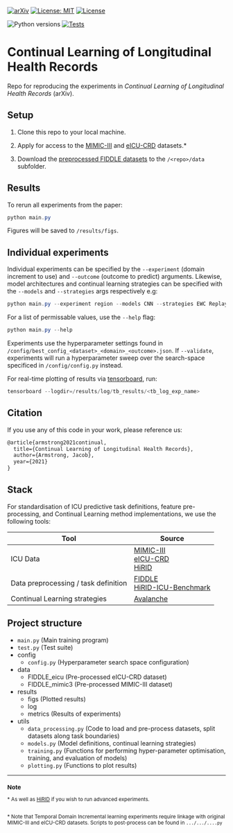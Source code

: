 [![arXiv](https://img.shields.io/badge/arXiv-XXXX.XXXXX-b31b1b.svg)](https://arxiv.org/abs/XXXX.XXXXX) [![License: MIT](https://img.shields.io/badge/license-MIT-green.svg)](https://opensource.org/licenses/MIT) [![License](https://img.shields.io/github/license/iacobo/continual.svg)](https://opensource.org/licenses/MIT)

![Python versions](https://img.shields.io/badge/python-3.7+-1177AA?logo=python) [![Tests](https://github.com/iacobo/continual/workflows/Tests/badge.svg)](https://github.com/iacobo/continual/actions)


# Continual Learning of Longitudinal Health Records

Repo for reproducing the experiments in *Continual Learning of Longitudinal Health Records* (arXiv).

## Setup

1. Clone this repo to your local machine.
   
2. Apply for access to the [MIMIC-III](https://www.physionet.org/content/mimiciii/1.4/) and [eICU-CRD](https://www.physionet.org/content/eicu-crd/2.0/) datasets.\*
   
3. Download the [preprocessed FIDDLE datasets](https://physionet.org/files/mimic-eicu-fiddle-feature/1.0.0/0) to the `/<repo>/data` subfolder.

## Results

To rerun all experiments from the paper:
```powershell
python main.py
```
Figures will be saved to `/results/figs`.

## Individual experiments

Individual experiments can be specified by the `--experiment` (domain increment to use) and `--outcome` (outcome to predict) arguments. Likewise, model architectures and continual learning strategies can be specified with the `--models` and `--strategies` args respectively e.g:

```powershell
python main.py --experiment region --models CNN --strategies EWC Replay
```

For a list of permissable values, use the `--help` flag:

```powershell
python main.py --help
```

Experiments use the hyperparameter settings found in `/config/best_config_<dataset>_<domain>_<outcome>.json`. If `--validate`, experiments will run a hyperparameter sweep over the search-space specificed in `/config/config.py` instead.

For real-time plotting of results via [tensorboard](https://www.tensorflow.org/tensorboard), run:
```powershell
tensorboard --logdir=/results/log/tb_results/<tb_log_exp_name>
```


## Citation

If you use any of this code in your work, please reference us:

```latex
@article{armstrong2021continual,
  title={Continual Learning of Longitudinal Health Records},
  author={Armstrong, Jacob},
  year={2021}
}
```

## Stack

For standardisation of ICU predictive task definitions, feature pre-processing, and Continual Learning method implementations, we use the following tools:

| Tool                        | Source               |
|-----------------------------|----------------------|
|ICU Data                     | [MIMIC-III](https://www.physionet.org/content/mimiciii/1.4/)<br> [eICU-CRD](https://www.physionet.org/content/eicu-crd/2.0/)<br> [HiRID](https://physionet.org/content/hirid/1.1.1/) |
| Data preprocessing / task definition | [FIDDLE](https://www.physionet.org/content/mimic-eicu-fiddle-feature/1.0.0/)<br> [HiRID-ICU-Benchmark](https://openreview.net/forum?id=SnC9rUeqiqd) |
|Continual Learning strategies| [Avalanche](https://avalanche.continualai.org/)


## Project structure

- `main.py` (Main training program)
- `test.py` (Test suite)
- config
  - `config.py` (Hyperparameter search space configuration)
- data
  - FIDDLE_eicu (Pre-processed eICU-CRD dataset)
  - FIDDLE_mimic3 (Pre-processed MIMIC-III dataset)
- results
  - figs (Plotted results)
  - log
  - metrics (Results of experiments)
- utils
  - `data_processing.py` (Code to load and pre-process datasets, split datasets along task boundaries)
  - `models.py` (Model definitions, continual learning strategies)
  - `training.py` (Functions for performing hyper-parameter optimisation, training, and evaluation of models)
  - `plotting.py` (Functions to plot results)

---

<sup>

### Note

\* As well as [HiRID](https://physionet.org/content/hirid/1.1.1/) if you wish to run advanced experiments.<br><br>

\* Note that Temporal Domain Incremental learning experiments require linkage with original MIMIC-III and eICU-CRD datasets. Scripts to post-process can be found in `.../.../....py`

</sup>

